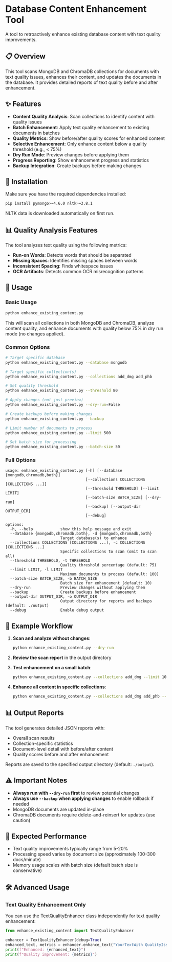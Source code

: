 # Database Content Enhancement Tool

A tool to retroactively enhance existing database content with text quality improvements.

## 📋 Overview

This tool scans MongoDB and ChromaDB collections for documents with text quality issues, enhances their content, and updates the documents in the database. It provides detailed reports of text quality before and after enhancement.

## ✨ Features

- **Content Quality Analysis**: Scan collections to identify content with quality issues
- **Batch Enhancement**: Apply text quality enhancement to existing documents in batches
- **Quality Metrics**: Show before/after quality scores for enhanced content
- **Selective Enhancement**: Only enhance content below a quality threshold (e.g., < 75%)
- **Dry Run Mode**: Preview changes before applying them
- **Progress Reporting**: Show enhancement progress and statistics
- **Backup Integration**: Create backups before making changes

## 🔧 Installation

Make sure you have the required dependencies installed:

```bash
pip install pymongo>=4.6.0 nltk>=3.8.1
```

NLTK data is downloaded automatically on first run.

## 📊 Quality Analysis Features

The tool analyzes text quality using the following metrics:

- **Run-on Words**: Detects words that should be separated
- **Missing Spaces**: Identifies missing spaces between words
- **Inconsistent Spacing**: Finds whitespace issues
- **OCR Artifacts**: Detects common OCR misrecognition patterns

## 🚀 Usage

### Basic Usage

```bash
python enhance_existing_content.py
```

This will scan all collections in both MongoDB and ChromaDB, analyze content quality, and enhance documents with quality below 75% in dry run mode (no changes applied).

### Common Options

```bash
# Target specific database
python enhance_existing_content.py --database mongodb

# Target specific collection(s)
python enhance_existing_content.py --collections add_dmg add_phb

# Set quality threshold
python enhance_existing_content.py --threshold 80

# Apply changes (not just preview)
python enhance_existing_content.py --dry-run=False

# Create backups before making changes
python enhance_existing_content.py --backup

# Limit number of documents to process
python enhance_existing_content.py --limit 500

# Set batch size for processing
python enhance_existing_content.py --batch-size 50
```

### Full Options

```
usage: enhance_existing_content.py [-h] [--database {mongodb,chromadb,both}]
                                   [--collections COLLECTIONS [COLLECTIONS ...]]
                                   [--threshold THRESHOLD] [--limit LIMIT]
                                   [--batch-size BATCH_SIZE] [--dry-run]
                                   [--backup] [--output-dir OUTPUT_DIR]
                                   [--debug]

options:
  -h, --help            show this help message and exit
  --database {mongodb,chromadb,both}, -d {mongodb,chromadb,both}
                        Target database(s) to enhance
  --collections COLLECTIONS [COLLECTIONS ...], -c COLLECTIONS [COLLECTIONS ...]
                        Specific collections to scan (omit to scan all)
  --threshold THRESHOLD, -t THRESHOLD
                        Quality threshold percentage (default: 75)
  --limit LIMIT, -l LIMIT
                        Maximum documents to process (default: 100)
  --batch-size BATCH_SIZE, -b BATCH_SIZE
                        Batch size for enhancement (default: 10)
  --dry-run             Preview changes without applying them
  --backup              Create backups before enhancement
  --output-dir OUTPUT_DIR, -o OUTPUT_DIR
                        Output directory for reports and backups (default: ./output)
  --debug               Enable debug output
```

## 📝 Example Workflow

1. **Scan and analyze without changes**:
   ```bash
   python enhance_existing_content.py --dry-run
   ```

2. **Review the scan report** in the output directory

3. **Test enhancement on a small batch**:
   ```bash
   python enhance_existing_content.py --collections add_dmg --limit 10 --backup
   ```

4. **Enhance all content in specific collections**:
   ```bash
   python enhance_existing_content.py --collections add_dmg add_phb --limit 1000 --backup --dry-run=False
   ```

## 📊 Output Reports

The tool generates detailed JSON reports with:

- Overall scan results
- Collection-specific statistics
- Document-level detail with before/after content
- Quality scores before and after enhancement

Reports are saved to the specified output directory (default: `./output`).

## ⚠️ Important Notes

- **Always run with `--dry-run` first** to review potential changes
- **Always use `--backup` when applying changes** to enable rollback if needed
- MongoDB documents are updated in-place
- ChromaDB documents require delete-and-reinsert for updates (use caution)

## 🔄 Expected Performance

- Text quality improvements typically range from 5-20%
- Processing speed varies by document size (approximately 100-300 docs/minute)
- Memory usage scales with batch size (default batch size is conservative)

## 🛠️ Advanced Usage

### Text Quality Enhancement Only

You can use the TextQualityEnhancer class independently for text quality enhancement:

```python
from enhance_existing_content import TextQualityEnhancer

enhancer = TextQualityEnhancer(debug=True)
enhanced_text, metrics = enhancer.enhance_text("YourTextWith QualityIssues")
print(f"Enhanced: {enhanced_text}")
print(f"Quality improvement: {metrics}")
```